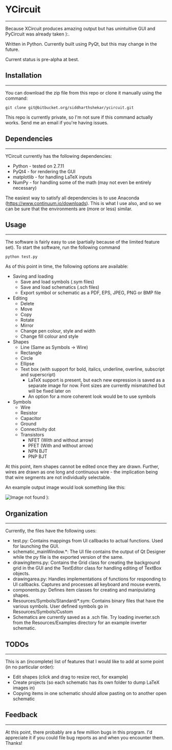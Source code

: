 # YCircuit #
-------------------------------------------------------------------------------

Because XCircuit produces amazing output but has unintuitive GUI and PyCircuit was already taken ):.

Written in Python. Currently built using PyQt, but this may change in the future.

Current status is pre-alpha at best.

## Installation ##
-------------------------------------------------------------------------------

You can download the zip file from this repo or clone it manually using the command:

`git clone git@bitbucket.org/siddharthshekar/ycircuit.git`

This repo is currently private, so I'm not sure if this command actually works. Send me an email if you're having issues.

## Dependencies ##
-------------------------------------------------------------------------------

YCircuit currently has the following dependencies:

  * Python - tested on 2.7.11
  * PyQt4 - for rendering the GUI
  * matplotlib - for handling LaTeX inputs
  * NumPy - for handling some of the math (may not even be entirely necessary)

The easiest way to satisfy all dependencies is to use Anaconda (<https://www.continuum.io/downloads>). This is what I use also, and so we can be sure that the environments are (more or less) similar.

## Usage ##
-------------------------------------------------------------------------------

The software is fairly easy to use (partially because of the limited feature set). To start the software, run the following command

`python test.py`

As of this point in time, the following options are available:

  * Saving and loading
    * Save and load symbols (.sym files)
    * Save and load schematics (.sch files)
    * Export symbol or schematic as a PDF, EPS, JPEG, PNG or BMP file
  * Editing
    * Delete
    * Move
    * Copy
    * Rotate
    * Mirror
    * Change pen colour, style and width
    * Change fill colour and style
  * Shapes
    * Line (Same as Symbols -> Wire)
    * Rectangle
    * Circle
    * Ellipse
    * Text box (with support for bold, italics, underline, overline, subscript and superscript)
      * LaTeX support is present, but each new expression is saved as a separate image for now. Font sizes are currently mismatched but will be fixed later on
      * An option for a more coherent look would be to use symbols
  * Symbols
    * Wire
    * Resistor
    * Capacitor
    * Ground
    * Connectivity dot
    * Transistors
        * NFET (With and without arrow)
        * PFET (With and without arrow)
        * NPN BJT
        * PNP BJT

At this point, item shapes cannot be edited once they are drawn. Further, wires are drawn as one long and continuous wire - the implication being that wire segments are not individually selectable.

An example output image would look something like this:

![Image not found ):](https://bitbucket.org/siddharthshekar/ycircuit/raw/master/Resources/inverter.png "Such a pretty inverter!")

## Organization ##
-------------------------------------------------------------------------------

Currently, the files have the following uses:

  * test.py: Contains mappings from UI callbacks to actual functions. Used for launching the GUI.
  * schematic_mainWindow.*: The UI file contains the output of Qt Designer while the py file is the exported version of the same.
  * drawingitems.py: Contains the Grid class for creating the background grid in the GUI and the TextEditor class for handling editing of TextBox objects.
  * drawingarea.py: Handles implementations of functions for responding to UI callbacks. Captures and processes all keyboard and mouse events.
  * components.py: Defines item classes for creating and manipulating shapes.
  * Resources/Symbols/Standard/*.sym: Contains binary files that have the various symbols. User defined symbols go in Resources/Symbols/Custom
  * Schematics are currently saved as a .sch file. Try loading inverter.sch from the Resources/Examples directory for an example inverter schematic.

## TODOs ##
-------------------------------------------------------------------------------

This is an (incomplete) list of features that I would like to add at some point (in no particular order):

  * Edit shapes (click and drag to resize rect, for example)
  * Create projects (so each schematic has its own folder to dump LaTeX images in)
  * Copying items in one schematic should allow pasting on to another open schematic

## Feedback ##
-------------------------------------------------------------------------------

At this point, there probably are a few million bugs in this program. I'd appreciate it if you could file bug reports as and when you encounter them. Thanks!
